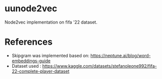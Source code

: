 # uunode2vec

Node2vec implementation on fifa '22 dataset.

# References
* Skipgram was implemented based on: https://neptune.ai/blog/word-embeddings-guide
* Dataset used : https://www.kaggle.com/datasets/stefanoleone992/fifa-22-complete-player-dataset
